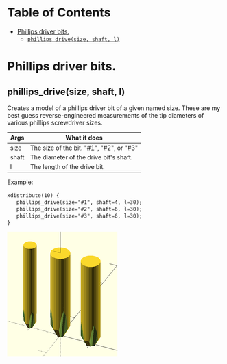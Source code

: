 # Table of Contents

- [Phillips driver bits.](#phillips-driver-bits)
    - [`phillips_drive(size, shaft, l)`](#phillips_drivesize-shaft-l)



# Phillips driver bits.

## phillips\_drive(size, shaft, l)
Creates a model of a phillips driver bit of a given named size.
These are my best guess reverse-engineered measurements of
the tip diameters of various phillips screwdriver sizes.

Args  | What it does
----- | --------------
size  | The size of the bit.  "#1", "#2", or "#3"
shaft | The diameter of the drive bit's shaft.
l     | The length of the drive bit.

Example:

    xdistribute(10) {
       phillips_drive(size="#1", shaft=4, l=30);
       phillips_drive(size="#2", shaft=6, l=30);
       phillips_drive(size="#3", shaft=6, l=30);
    }

![phillips\_drive](images/phillips_drive/phillips_drive.png)



